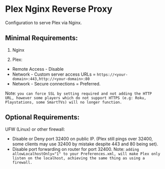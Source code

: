 # Plex Nginx Reverse Proxy
 
Configuration to serve Plex via Nginx.
 
## Minimal Requirements:
 
1. Nginx
 
2. Plex:
* Remote Access - Disable
* Network - Custom server access URLs = `https://<your-domain>:443,http://<your-domain>:80`
* Network - Secure connections = Preferred.

Note: `you can force SSL by setting required and not adding the HTTP URL, however some players which do not support HTTPS (e.g: Roku, Playstations, some SmartTVs) will no longer function.`
 
## Optional Requirements:
 
UFW (Linux) or other firewall:
* Disable or Deny port 32400 on public IP. (Plex still pings over 32400, some clients may use 32400 by mistake despite 443 and 80 being set).
* Disable port forwarding on router for port 32400.
Note: `adding allowLocalhostOnly="1" to your Preferences.xml, will make Plex only listen on the localhost, achieving the same thing as using a firewall.`